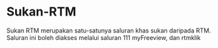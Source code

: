 # Sukan-RTM
Sukan RTM merupakan satu-satunya saluran khas sukan daripada RTM. Saluran ini boleh diakses melalui saluran 111 myFreeview, dan rtmklik

